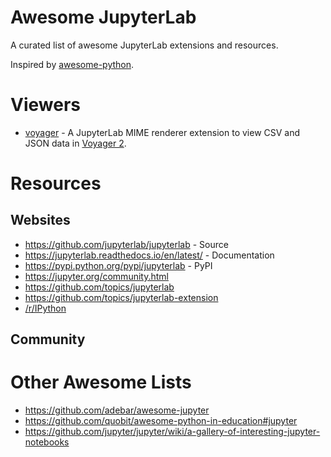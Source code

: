 # Awesome JupyterLab

A curated list of awesome JupyterLab extensions and resources.

Inspired by [awesome-python](https://github.com/vinta/awesome-python).

# Viewers
* [voyager](https://github.com/altair-viz/jupyterlab_voyager) - A JupyterLab MIME renderer extension to view CSV and JSON data in [Voyager 2](https://github.com/vega/voyager#voyager-2).

# Resources

## Websites
- https://github.com/jupyterlab/jupyterlab - Source
- https://jupyterlab.readthedocs.io/en/latest/ - Documentation
- https://pypi.python.org/pypi/jupyterlab - PyPI
- https://jupyter.org/community.html
- https://github.com/topics/jupyterlab
- https://github.com/topics/jupyterlab-extension
- [/r/IPython](https://www.reddit.com/r/IPython/)

## Community

# Other Awesome Lists
- https://github.com/adebar/awesome-jupyter
- https://github.com/quobit/awesome-python-in-education#jupyter
- https://github.com/jupyter/jupyter/wiki/a-gallery-of-interesting-jupyter-notebooks
